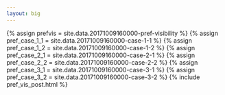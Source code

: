 ```yaml
---
layout: big
---
```

{% assign prefvis = site.data.20171009160000-pref-visibility %}
{% assign pref_case_1_1 = site.data.20171009160000-case-1-1 %}
{% assign pref_case_1_2 = site.data.20171009160000-case-1-2 %}
{% assign pref_case_2_1 = site.data.20171009160000-case-2-1 %}
{% assign pref_case_2_2 = site.data.20171009160000-case-2-2 %}
{% assign pref_case_3_1 = site.data.20171009160000-case-3-1 %}
{% assign pref_case_3_2 = site.data.20171009160000-case-3-2 %}
{% include pref_vis_post.html %}
